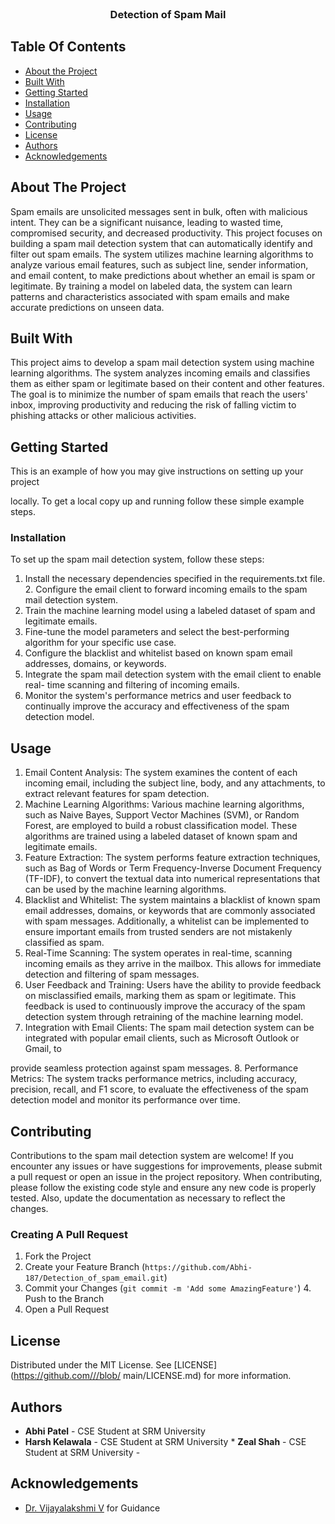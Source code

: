  <br/>
<p align="center">
<h3 align="center">Detection of Spam Mail</h3> </p>

## Table Of Contents
* [About the Project](#about-the-project)
*  [Built With](#built-with)
* [Getting Started](#getting-started)
* [Installation](#installation)
* [Usage](#usage)
* [Contributing](#contributing)
* [License](#license)
* [Authors](#authors)
* [Acknowledgements](#acknowledgements)

## About The Project
Spam emails are unsolicited messages sent in bulk, often with malicious intent. They can be a significant nuisance, leading to wasted time, compromised security, and decreased productivity. This project focuses on building a spam mail detection system that can automatically identify and filter out spam emails.
The system utilizes machine learning algorithms to analyze various email features, such as subject line, sender information, and email content, to make predictions about whether an email is spam or legitimate. By training a model on labeled data, the system can learn patterns and characteristics associated with spam emails and make accurate predictions on unseen data.

## Built With
This project aims to develop a spam mail detection system using machine learning algorithms. The system analyzes incoming emails and classifies them as either spam or legitimate based on their content and other features. The goal is to minimize the number of spam emails that reach the users' inbox, improving productivity and reducing the risk of falling victim to phishing attacks or other malicious activities.

## Getting Started
This is an example of how you may give instructions on setting up your project

 locally.
To get a local copy up and running follow these simple example steps.

### Installation
To set up the spam mail detection system, follow these steps:
1. Install the necessary dependencies specified in the requirements.txt file. 2. Configure the email client to forward incoming emails to the spam mail detection system.
4. Train the machine learning model using a labeled dataset of spam and legitimate emails.
5. Fine-tune the model parameters and select the best-performing algorithm for your specific use case.
6. Configure the blacklist and whitelist based on known spam email addresses, domains, or keywords.
7. Integrate the spam mail detection system with the email client to enable real- time scanning and filtering of incoming emails.
8. Monitor the system's performance metrics and user feedback to continually improve the accuracy and effectiveness of the spam detection model.

## Usage
1. Email Content Analysis: The system examines the content of each incoming email, including the subject line, body, and any attachments, to extract relevant features for spam detection.
2. Machine Learning Algorithms: Various machine learning algorithms, such as Naive Bayes, Support Vector Machines (SVM), or Random Forest, are employed to build a robust classification model. These algorithms are trained using a labeled dataset of known spam and legitimate emails.
3. Feature Extraction: The system performs feature extraction techniques, such as Bag of Words or Term Frequency-Inverse Document Frequency (TF-IDF), to convert the textual data into numerical representations that can be used by the machine learning algorithms.
4. Blacklist and Whitelist: The system maintains a blacklist of known spam email addresses, domains, or keywords that are commonly associated with spam messages. Additionally, a whitelist can be implemented to ensure important emails from trusted senders are not mistakenly classified as spam.
5. Real-Time Scanning: The system operates in real-time, scanning incoming emails as they arrive in the mailbox. This allows for immediate detection and filtering of spam messages.
6. User Feedback and Training: Users have the ability to provide feedback on misclassified emails, marking them as spam or legitimate. This feedback is used to continuously improve the accuracy of the spam detection system through retraining of the machine learning model.
7. Integration with Email Clients: The spam mail detection system can be integrated with popular email clients, such as Microsoft Outlook or Gmail, to

 provide seamless protection against spam messages.
8. Performance Metrics: The system tracks performance metrics, including accuracy, precision, recall, and F1 score, to evaluate the effectiveness of the spam detection model and monitor its performance over time.

## Contributing
Contributions to the spam mail detection system are welcome! If you encounter any issues or have suggestions for improvements, please submit a pull request or open an issue in the project repository.
When contributing, please follow the existing code style and ensure any new code is properly tested. Also, update the documentation as necessary to reflect the changes.

### Creating A Pull Request
1. Fork the Project
2. Create your Feature Branch (`https://github.com/Abhi-
187/Detection_of_spam_email.git`)
3. Commit your Changes (`git commit -m 'Add some AmazingFeature'`) 4. Push to the Branch
5. Open a Pull Request
## License
Distributed under the MIT License. See [LICENSE](https://github.com///blob/ main/LICENSE.md) for more information.
## Authors
* **Abhi Patel** - CSE Student at SRM University
* **Harsh Kelawala** - CSE Student at SRM University * **Zeal Shah** - CSE Student at SRM University -
## Acknowledgements
* [Dr. Vijayalakshmi V]( ) for Guidance

